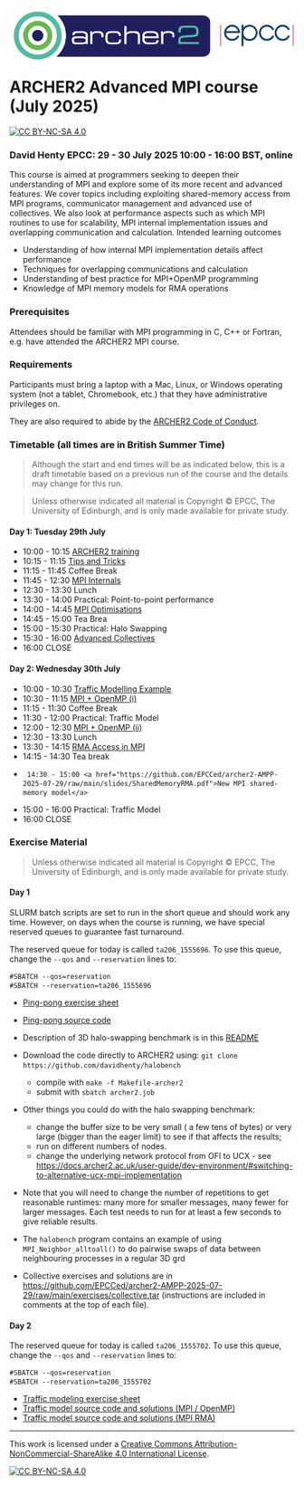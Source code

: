 <img src="./images/Archer2_logo.png" width="355" height="100"
align="left"> <img src="./images/epcc_logo.jpg" align="right"
width="133" height="100">

<br /><br /><br /><br /><br />

# ARCHER2 Advanced MPI course (July 2025)

[![CC BY-NC-SA 4.0][cc-by-nc-sa-shield]][cc-by-nc-sa]

<h3>David Henty EPCC: 29 - 30 July 2025 10:00 - 16:00 BST, online</h3>

This course is aimed at programmers seeking to deepen their
understanding of MPI and explore some of its more recent and advanced
features. We cover topics including exploiting shared-memory access
from MPI programs, communicator management and advanced use of
collectives. We also look at performance aspects such as which MPI
routines to use for scalability, MPI internal implementation issues
and overlapping communication and calculation.  Intended learning
outcomes

*  Understanding of how internal MPI implementation details affect performance
*  Techniques for overlapping communications and calculation
*  Understanding of best practice for MPI+OpenMP programming
*  Knowledge of MPI memory models for RMA operations

<h3>Prerequisites</h3>

Attendees should be familiar with MPI programming in C, C++ or
Fortran, e.g. have attended the ARCHER2 MPI course.

<h3>Requirements</h3>

Participants must bring a laptop with a Mac, Linux, or Windows
operating system (not a tablet, Chromebook, etc.) that they have
administrative privileges on.

They are also required to abide by the [ARCHER2 Code of Conduct](https://www.archer2.ac.uk/about/policies/code-of-conduct.html).

<h3>Timetable (all times are in British Summer Time)</h3>

<p><blockquote>Although the start and end times will be as indicated below, this is a draft timetable based on
a previous run of the course and the details may change for this run.
</blockquote></p>

<p><blockquote>Unless otherwise indicated all material is Copyright
&copy; EPCC, The University of Edinburgh, and is only made available
for private study. </blockquote></p>

<h4>Day 1: Tuesday 29th July</h4>

 *   10:00 - 10:15 <a href="https://github.com/EPCCed/archer2-AMPP-2025-07-29/raw/main/slides/L00-ARCHER2-Intro.pdf">ARCHER2 training</a>
 *   10:15 - 11:15 <a href="https://github.com/EPCCed/archer2-AMPP-2025-07-29/raw/main/slides/L12-tipsandtricks.pdf">Tips and Tricks</a>
 *   11:15 - 11:45 Coffee Break
 *   11:45 - 12:30 <a href="https://github.com/EPCCed/archer2-AMPP-2025-07-29/raw/main/slides/MPI-Internals.pdf">MPI Internals</a>
 *   12:30 - 13:30 Lunch
 *   13:30 - 14:00 Practical: Point-to-point performance
 *   14:00 - 14:45 <a href="https://github.com/EPCCed/archer2-AMPP-2025-07-29/raw/main/slides/MPI-Optimisation-ARCHER2.pdf">MPI Optimisations</a>
 *   14:45 - 15:00 Tea Brea
 *   15:00 - 15:30 Practical: Halo Swapping
  *  15:30 - 16:00  <a href="https://github.com/EPCCed/archer2-AMPP-2025-07-29/raw/main/slides/AMPP-Advanced-Collectives.pdf">Advanced Collectives<a>
 *   16:00 CLOSE

<h4>Day 2: Wednesday 30th July</h4>

 *   10:00 - 10:30 <a href="https://github.com/EPCCed/archer2-AMPP-2025-07-29/raw/main/slides/E01-traffic.pdf">Traffic Modelling Example<a>
  *  10:30 - 11:15 <a href="https://github.com/EPCCed/archer2-AMPP-2025-07-29/raw/main/slides/L06-MPIandOpenMP.pdf">MPI + OpenMP (i)<a>
 *   11:15 - 11:30 Coffee Break
 *   11:30 - 12:00 Practical: Traffic Model
 *   12:00 - 12:30 <a href="https://github.com/EPCCed/archer2-AMPP-2025-07-29/raw/main/slides/L06-MPIandOpenMP.pdf">MPI + OpenMP (ii)<a>
 *   12:30 - 13:30 Lunch
 *   13:30 - 14:15 <a href="https://github.com/EPCCed/archer2-AMPP-2025-07-29/raw/main/slides/IntroRMA.pdf">RMA Access in MPI</a>
 *   14:15 - 14:30 Tea break
 *      14:30 - 15:00 <a href="https://github.com/EPCCed/archer2-AMPP-2025-07-29/raw/main/slides/SharedMemoryRMA.pdf">New MPI shared-memory model</a>

 *   15:00 - 16:00 Practical: Traffic Model
 *   16:00 CLOSE

<h3>Exercise Material</h3>

<p><blockquote>Unless otherwise indicated all material is Copyright &copy; EPCC, The University of Edinburgh, and is only made available for private study. </blockquote></p>

<h4>Day 1</h4>

SLURM batch scripts are set to run in the short queue and should work any time. However, on days when the course is running, we have
special reserved queues to guarantee fast turnaround.

The reserved queue for today is called `ta206_1555696`. To use this queue, change the `--qos` and `--reservation` lines to:
````
#SBATCH --qos=reservation
#SBATCH --reservation=ta206_1555696
````

 * <a href="https://github.com/EPCCed/archer2-AMPP-2025-07-29/raw/main/exercises/ARCHER2-pingpong.pdf">Ping-pong exercise sheet</a>
 * <a href="https://github.com/EPCCed/archer2-AMPP-2025-07-29/raw/main/exercises/pingpong.tar">Ping-pong source code</a>
   
 * Description of 3D halo-swapping benchmark is in this <a href="https://github.com/davidhenty/halobench/">README</a>
 * Download the code directly to ARCHER2 using: `git clone https://github.com/davidhenty/halobench`
   - compile with `make -f Makefile-archer2`
   - submit with `sbatch archer2.job`
 * Other things you could do with the halo swapping benchmark:
   - change the buffer size to be very small ( a few tens of bytes) or very large (bigger than the eager limit) to see if that affects the results;
   - run on different numbers of nodes.
   - change the underlying network protocol from OFI to UCX - see https://docs.archer2.ac.uk/user-guide/dev-environment/#switching-to-alternative-ucx-mpi-implementation
 * Note that you will need to change the number of repetitions to get reasonable runtimes: many more for smaller messages, many fewer for larger messages. Each test needs to run for at least a few seconds to give reliable results.
   
 * The `halobench` program contains an example of using
   `MPI_Neighbor_alltoall()` to do pairwise swaps of data between neighbouring processes in a regular 3D grd
<!--- * Tomorrows traffic modelling problem sheet also contains a final MPI exercise
  in Section 3 to replace point-to-point boundary swapping with neighbourhood collectives. --->
 
* Collective exercises and solutions are in
  https://github.com/EPCCed/archer2-AMPP-2025-07-29/raw/main/exercises/collective.tar
  (instructions are included in comments at the top of each file).


<h4>Day 2</h4>

The reserved queue for today is called `ta206_1555702`. To use this queue, change the `--qos` and `--reservation` lines to:
````
#SBATCH --qos=reservation
#SBATCH --reservation=ta206_1555702
````

 * <a href="https://github.com/EPCCed/archer2-AMPP-2025-07-29/raw/main/exercises/traffic-advmpi.pdf">Traffic modeling exercise sheet</a>
 * <a href="https://github.com/EPCCed/archer2-AMPP-2025-07-29/raw/main/exercises/traffic.tar">Traffic model source code and solutions (MPI / OpenMP)</a>
  * <a href="https://github.com/EPCCed/archer2-AMPP-2025-07-29/raw/main/exercises/traffic-RMA.tar">Traffic model source code and solutions (MPI RMA)</a>

---

This work is licensed under a
[Creative Commons Attribution-NonCommercial-ShareAlike 4.0 International License][cc-by-nc-sa].

[cc-by-nc-sa]: http://creativecommons.org/licenses/by-nc-sa/4.0/
[cc-by-nc-sa-image]: https://licensebuttons.net/l/by-nc-sa/4.0/88x31.png
[cc-by-nc-sa-shield]: https://img.shields.io/badge/License-CC%20BY--NC--SA%204.0-lightgrey.svg

[![CC BY-NC-SA 4.0][cc-by-nc-sa-image]][cc-by-nc-sa]

